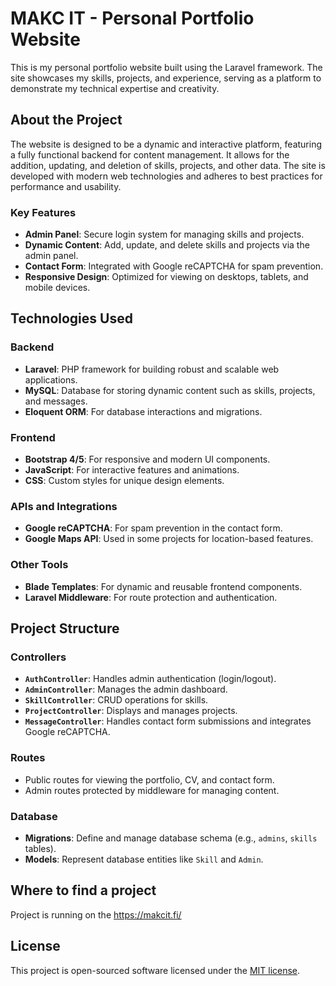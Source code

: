 # MAKC IT - Personal Portfolio Website

This is my personal portfolio website built using the Laravel framework. The site showcases my skills, projects, and experience, serving as a platform to demonstrate my technical expertise and creativity.

## About the Project

The website is designed to be a dynamic and interactive platform, featuring a fully functional backend for content management. It allows for the addition, updating, and deletion of skills, projects, and other data. The site is developed with modern web technologies and adheres to best practices for performance and usability.

### Key Features
- **Admin Panel**: Secure login system for managing skills and projects.
- **Dynamic Content**: Add, update, and delete skills and projects via the admin panel.
- **Contact Form**: Integrated with Google reCAPTCHA for spam prevention.
- **Responsive Design**: Optimized for viewing on desktops, tablets, and mobile devices.

## Technologies Used

### Backend
- **Laravel**: PHP framework for building robust and scalable web applications.
- **MySQL**: Database for storing dynamic content such as skills, projects, and messages.
- **Eloquent ORM**: For database interactions and migrations.

### Frontend
- **Bootstrap 4/5**: For responsive and modern UI components.
- **JavaScript**: For interactive features and animations.
- **CSS**: Custom styles for unique design elements.

### APIs and Integrations
- **Google reCAPTCHA**: For spam prevention in the contact form.
- **Google Maps API**: Used in some projects for location-based features.

### Other Tools
- **Blade Templates**: For dynamic and reusable frontend components.
- **Laravel Middleware**: For route protection and authentication.

## Project Structure

### Controllers
- **`AuthController`**: Handles admin authentication (login/logout).
- **`AdminController`**: Manages the admin dashboard.
- **`SkillController`**: CRUD operations for skills.
- **`ProjectController`**: Displays and manages projects.
- **`MessageController`**: Handles contact form submissions and integrates Google reCAPTCHA.

### Routes
- Public routes for viewing the portfolio, CV, and contact form.
- Admin routes protected by middleware for managing content.

### Database
- **Migrations**: Define and manage database schema (e.g., `admins`, `skills` tables).
- **Models**: Represent database entities like `Skill` and `Admin`.

## Where to find a project

Project is running on the https://makcit.fi/

## License

This project is open-sourced software licensed under the [MIT license](https://opensource.org/licenses/MIT).
